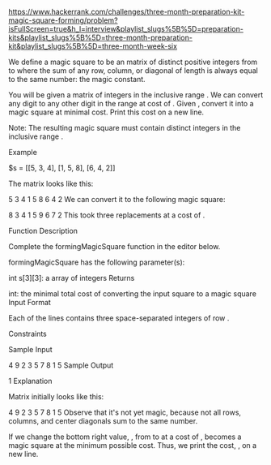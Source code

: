 https://www.hackerrank.com/challenges/three-month-preparation-kit-magic-square-forming/problem?isFullScreen=true&h_l=interview&playlist_slugs%5B%5D=preparation-kits&playlist_slugs%5B%5D=three-month-preparation-kit&playlist_slugs%5B%5D=three-month-week-six

We define a magic square to be an matrix of distinct positive integers from to where the sum of any row, column, or diagonal of length is always equal to the same number: the magic constant.

You will be given a matrix of integers in the inclusive range . We can convert any digit to any other digit in the range at cost of . Given , convert it into a magic square at minimal cost. Print this cost on a new line.

Note: The resulting magic square must contain distinct integers in the inclusive range .

Example

$s = [[5, 3, 4], [1, 5, 8], [6, 4, 2]]

The matrix looks like this:

5 3 4
1 5 8
6 4 2
We can convert it to the following magic square:

8 3 4
1 5 9
6 7 2
This took three replacements at a cost of .

Function Description

Complete the formingMagicSquare function in the editor below.

formingMagicSquare has the following parameter(s):

int s[3][3]: a array of integers
Returns

int: the minimal total cost of converting the input square to a magic square
Input Format

Each of the lines contains three space-separated integers of row .

Constraints

Sample Input

4 9 2
3 5 7
8 1 5
Sample Output

1
Explanation

Matrix initially looks like this:

4 9 2
3 5 7
8 1 5
Observe that it's not yet magic, because not all rows, columns, and center diagonals sum to the same number.

If we change the bottom right value, , from to at a cost of , becomes a magic square at the minimum possible cost. Thus, we print the cost, , on a new line.
